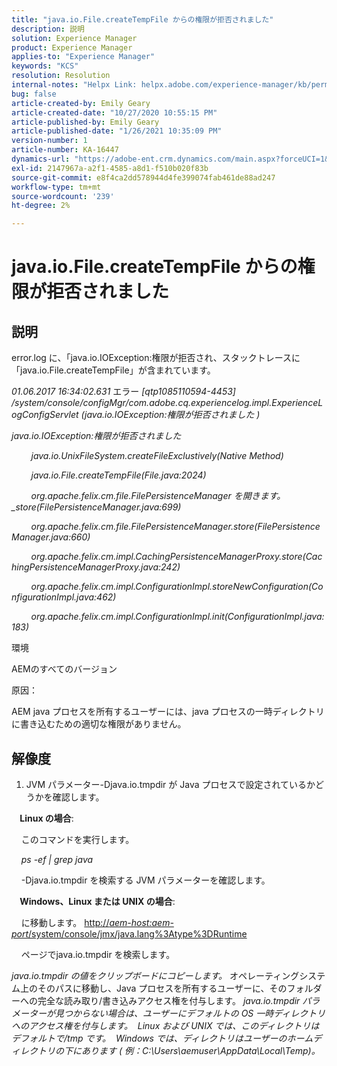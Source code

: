```yaml
---
title: "java.io.File.createTempFile からの権限が拒否されました"
description: 説明
solution: Experience Manager
product: Experience Manager
applies-to: "Experience Manager"
keywords: "KCS"
resolution: Resolution
internal-notes: "Helpx Link: helpx.adobe.com/experience-manager/kb/permission_denied_error_from_java_io_file.html"
bug: false
article-created-by: Emily Geary
article-created-date: "10/27/2020 10:55:15 PM"
article-published-by: Emily Geary
article-published-date: "1/26/2021 10:35:09 PM"
version-number: 1
article-number: KA-16447
dynamics-url: "https://adobe-ent.crm.dynamics.com/main.aspx?forceUCI=1&pagetype=entityrecord&etn=knowledgearticle&id=bfc91274-a718-eb11-a813-000d3a5937f3"
exl-id: 2147967a-a2f1-4585-a8d1-f510b020f83b
source-git-commit: e8f4ca2dd578944d4fe399074fab461de88ad247
workflow-type: tm+mt
source-wordcount: '239'
ht-degree: 2%

---
```


# java.io.File.createTempFile からの権限が拒否されました

## 説明

error.log に、「java.io.IOException:権限が拒否され、スタックトレースに「java.io.File.createTempFile」が含まれています。

<em>01.06.2017 16:34:02.631 </em>エラー<em> [qtp1085110594-4453] /system/console/configMgr/com.adobe.cq.experiencelog.impl.ExperienceLogConfigServlet (java.io.IOException:権限が拒否されました )</em>

<em>java.io.IOException:権限が拒否されました</em>

<em>        java.io.UnixFileSystem.createFileExclustively(Native Method)</em>

<em>        java.io.File.createTempFile(File.java:2024)</em>

<em>        org.apache.felix.cm.file.FilePersistenceManager を開きます。_store(FilePersistenceManager.java:699)</em>

<em>        org.apache.felix.cm.file.FilePersistenceManager.store(FilePersistenceManager.java:660)</em>

<em>        org.apache.felix.cm.impl.CachingPersistenceManagerProxy.store(CachingPersistenceManagerProxy.java:242)</em>

<em>        org.apache.felix.cm.impl.ConfigurationImpl.storeNewConfiguration(ConfigurationImpl.java:462)</em>

<em>        org.apache.felix.cm.impl.ConfigurationImpl.init(ConfigurationImpl.java:183)</em>


環境


AEMのすべてのバージョン


原因：


AEM java プロセスを所有するユーザーには、java プロセスの一時ディレクトリに書き込むための適切な権限がありません。

## 解像度

1. JVM パラメーター-Djava.io.tmpdir が Java プロセスで設定されているかどうかを確認します。 



<b>    Linux の場合</b>: 

    このコマンドを実行します。

<em>    ps -ef | grep java</em>

    -Djava.io.tmpdir を検索する JVM パラメーターを確認します。

<b>    Windows、Linux または UNIX の場合</b>:   

    に移動します。 [http://<em>aem-host:aem-port</em>/system/console/jmx/java.lang%3Atype%3DRuntime](http://aem-host:aem-port/system/console/jmx/java.lang%3Atype%3DRuntime)

    ページでjava.io.tmpdir を検索します。

<em>   java.io.tmpdir の値をクリップボードにコピーします。
</em>   オペレーティングシステム上のそのパスに移動し、Java プロセスを所有するユーザーに、そのフォルダーへの完全な読み取り/書き込みアクセス権を付与します。
<em>   java.io.tmpdir パラメーターが見つからない場合は、ユーザーにデフォルトの OS 一時ディレクトリへのアクセス権を付与します。  Linux および UNIX では、このディレクトリはデフォルトで/tmp です。  Windows では、ディレクトリはユーザーのホームディレクトリの下にあります ( 例：C:\Users\aemuser\AppData\Local\Temp)。
